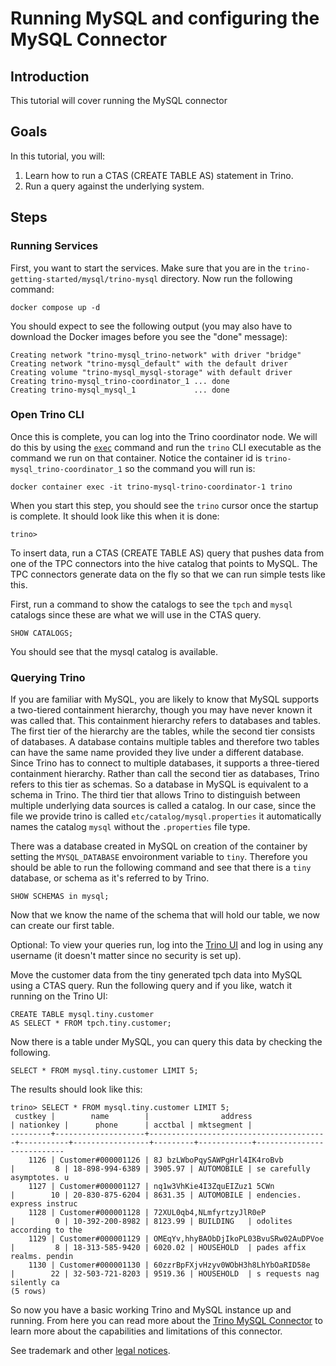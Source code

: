 # Running MySQL and configuring the MySQL Connector

## Introduction 
This tutorial will cover running the MySQL connector

## Goals
In this tutorial, you will:
 1. Learn how to run a CTAS (CREATE TABLE AS) statement in Trino.
 2. Run a query against the underlying system.
 
## Steps

### Running Services

First, you want to start the services. Make sure that you are in the 
`trino-getting-started/mysql/trino-mysql` directory. Now run the following
command:

```
docker compose up -d
```

You should expect to see the following output (you may also have to download
the Docker images before you see the "done" message):

```
Creating network "trino-mysql_trino-network" with driver "bridge"
Creating network "trino-mysql_default" with the default driver
Creating volume "trino-mysql_mysql-storage" with default driver
Creating trino-mysql_trino-coordinator_1 ... done
Creating trino-mysql_mysql_1             ... done
```

### Open Trino CLI

Once this is complete, you can log into the Trino coordinator node. We will
do this by using the [`exec`](https://docs.docker.com/engine/reference/commandline/exec/)
command and run the `trino` CLI executable as the command we run on that
container. Notice the container id is `trino-mysql_trino-coordinator_1` so the
command you will run is:

```
docker container exec -it trino-mysql-trino-coordinator-1 trino
```

When you start this step, you should see the `trino` cursor once the startup
is complete. It should look like this when it is done:
```
trino>
```


To insert data, run a CTAS (CREATE TABLE AS) query that pushes data from one of
the TPC connectors into the hive catalog that points to MySQL. The TPC
connectors generate data on the fly so that we can run simple tests like this.

First, run a command to show the catalogs to see the `tpch` and `mysql` catalogs
since these are what we will use in the CTAS query.

```
SHOW CATALOGS;
```

You should see that the mysql catalog is available. 

### Querying Trino

If you are familiar with MySQL, you are likely to know that MySQL supports a 
two-tiered containment hierarchy, though you may have never known it was called
that. This containment hierarchy refers to databases and tables. The first tier
of the hierarchy are the tables, while the second tier consists of databases. A
database contains multiple tables and therefore two tables can have the same 
name provided they live under a different database. Since Trino has to connect
to multiple databases, it supports a three-tiered containment hierarchy. Rather
than call the second tier as databases, Trino refers to this tier as schemas. So
a database in MySQL is equivalent to a schema in Trino. The third tier that 
allows Trino to distinguish between multiple underlying data sources is called a
catalog. In our case, since the file we provide trino is called 
`etc/catalog/mysql.properties` it automatically names the catalog `mysql` without
the `.properties` file type. 

There was a database created in MySQL on creation of the container by setting the
`MYSQL_DATABASE` envoironment variable to `tiny`. Therefore you should be able
to run the following command and see that there is a `tiny` database, or schema 
as it's referred to by Trino.

```
SHOW SCHEMAS in mysql;
```

Now that we know the name of the schema that will hold our table, we now can create our first table.

Optional: To view your queries run, log into the
[Trino UI](http://localhost:8080) and log in using any username (it doesn't
 matter since no security is set up).

Move the customer data from the tiny generated tpch data into MySQL using a CTAS
query. Run the following query and if you like, watch it running on the Trino UI:

```
CREATE TABLE mysql.tiny.customer
AS SELECT * FROM tpch.tiny.customer;
```

Now there is a table under MySQL, you can query this data by checking the
following.
```
SELECT * FROM mysql.tiny.customer LIMIT 5;
```

The results should look like this:
```
trino> SELECT * FROM mysql.tiny.customer LIMIT 5;
 custkey |        name        |                address                 | nationkey |      phone      | acctbal | mktsegment |
---------+--------------------+----------------------------------------+-----------+-----------------+---------+------------+---------------------------
    1126 | Customer#000001126 | 8J bzLWboPqySAWPgHrl4IK4roBvb          |         8 | 18-898-994-6389 | 3905.97 | AUTOMOBILE | se carefully asymptotes. u
    1127 | Customer#000001127 | nq1w3VhKie4I3ZquEIZuz1 5CWn            |        10 | 20-830-875-6204 | 8631.35 | AUTOMOBILE | endencies. express instruc
    1128 | Customer#000001128 | 72XUL0qb4,NLmfyrtzyJlR0eP              |         0 | 10-392-200-8982 | 8123.99 | BUILDING   | odolites according to the
    1129 | Customer#000001129 | OMEqYv,hhyBAObDjIkoPL03BvuSRw02AuDPVoe |         8 | 18-313-585-9420 | 6020.02 | HOUSEHOLD  | pades affix realms. pendin
    1130 | Customer#000001130 | 60zzrBpFXjvHzyv0WObH3h8LhYbOaRID58e    |        22 | 32-503-721-8203 | 9519.36 | HOUSEHOLD  | s requests nag silently ca
(5 rows)
```

So now you have a basic working Trino and MySQL instance up and running. From
here you can read more about the 
[Trino MySQL Connector](https://trino.io/docs/current/connector/mysql.html) 
to learn more about the capabilities and limitations of this connector.

See trademark and other [legal notices](https://trino.io/legal.html).

